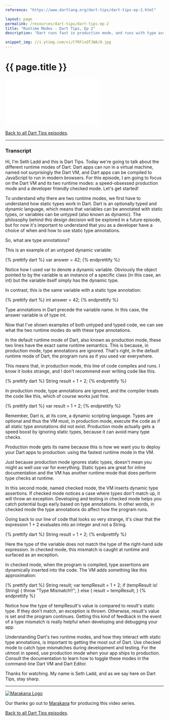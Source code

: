 ```yaml
---
reference: "https://www.dartlang.org/dart-tips/dart-tips-ep-2.html"

layout: page
permalink: /resources/dart-tips/dart-tips-ep-2
title: "Runtime Modes - Dart Tips, Ep 2"
description: "Dart runs fast in production mode, and runs with type assertions in checked mode. Learn about Dart's two runtime modes and when to use each of them for maximum developer feedback and speed."

snippet_img: //i.ytimg.com/vi/CfRFixQTJWA/0.jpg
---
```


# {{ page.title }}

<iframe class="dart-tips-video" src="//www.youtube.com/embed/CfRFixQTJWA"
frameborder="0" allowfullscreen></iframe>

[Back to all Dart Tips episodes](/dart-tips/).

<hr>

### Transcript

Hi, I'm Seth Ladd and this is Dart Tips. Today we're going to talk about the different runtime modes of Dart. Dart apps can run in a virtual machine, named not surprisingly the Dart VM, and Dart apps can be compiled to JavaScript to run in modern browsers. For this episode, I am going to focus on the Dart VM and its two runtime modes: a speed-obsessed production mode and a developer friendly checked mode. Let's get started!

To understand why there are two runtime modes, we first have to understand how static types work in Dart. Dart is an optionally typed and dynamic language, which means that variables can be annotated with static types, or variables can be untyped (also known as dynamic). The philosophy behind this design decision will be explored in a future episode, but for now it's important to understand that you as a developer have a choice of when and how to use static type annotations.

So, what are type annotations?

This is an example of an untyped dynamic variable:

{% prettify dart %}
var answer = 42;
{% endprettify %}

Notice how I used var to denote a dynamic variable. Obviously the object pointed to by the variable is an instance of a specific class (in this case, an int) but the variable itself simply has the dynamic type.

In contrast, this is the same variable with a static type annotation:

{% prettify dart %}
int answer = 42;
{% endprettify %}

Type annotations in Dart precede the variable name. In this case, the answer variable is of type int.

Now that I've shown examples of both untyped and typed code, we can see what the two runtime modes do with these type annotations.

In the default runtime mode of Dart, also known as production mode, these two lines have the exact same runtime semantics. This is because, in production mode, type annotations are ignored. That's right, in the default runtime mode of Dart, the program runs as if you used var everywhere.

This means that, in production mode, this line of code compiles and runs. I know it looks strange, and I don't recommend ever writing code like this.

{% prettify dart %}
String result = 1 + 2;
{% endprettify %}

In production mode, type annotations are ignored, and the compiler treats the code like this, which of course works just fine.

{% prettify dart %}
var result = 1 + 2;
{% endprettify %}

Remember, Dart is, at its core, a dynamic scripting language. Types are optional and thus the VM must, in production mode, execute the code as if all static type annotations did not exist. Production mode actually gets a speed boost by ignoring static types, because it can avoid many type checks.

Production mode gets its name because this is how we want you to deploy your Dart apps to production: using the fastest runtime mode in the VM.

Just because production mode ignores static types, doesn't mean you might as well use var for everything. Static types are great for inline documentation and the VM has another runtime mode that does perform type checks at runtime.

In this second mode, named checked mode, the VM inserts dynamic type assertions. If checked mode notices a case where types don't match up, it will throw an exception. Developing and testing in checked mode helps you catch potential bugs early based on type annotations. In other words, in checked mode the type annotations do affect how the program runs.

Going back to our line of code that looks so very strange, it's clear that the expression 1 + 2 evaluates into an integer and not a String.

{% prettify dart %}
String result = 1 + 2;
{% endprettify %}

Here the type of the variable does not match the type of the right-hand side expression. In checked mode, this mismatch is caught at runtime and surfaced as an exception.

In checked mode, when the program is compiled, type assertions are dynamically inserted into the code. The VM adds something like this approximation:

{% prettify dart %}
String result;
var tempResult = 1 + 2;
if (tempResult is! String) {
  throw "Type Mismatch!!";
} else {
  result = tempResult;
}
{% endprettify %}

Notice how the type of tempResult's value is compared to result's static type. If they don't match, an exception is thrown. Otherwise, result's value is set and the program continues. Getting this kind of feedback in the event of a type mismatch is really helpful when developing and debugging your app.

Understanding Dart's two runtime modes, and how they interact with static type annotations, is important to getting the most out of Dart. Use checked mode to catch type mismatches during development and testing. For the utmost in speed, use production mode when your app ships to production. Consult the documentation to learn how to toggle these modes in the command-line Dart VM and Dart Editor.

Thanks for watching. My name is Seth Ladd, and as we say here on Dart Tips, stay sharp.

<hr>

<a href="http://marakana.com"><img src="{% asset_path 'dart-tips/marakana-logo.png' %}" alt="Marakana Logo"></a>

Our thanks go out to [Marakana](http://www.marakana.com) for producing this
video series.

[Back to all Dart Tips episodes](/dart-tips/).
